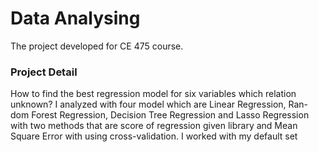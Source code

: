 # Data Analysing 
The project developed for CE 475 course.
### Project Detail

How to find the best regression model for six variables which relation
unknown? I analyzed with four model which are Linear Regression, Ran-
dom Forest Regression, Decision Tree Regression and Lasso Regression
with two methods that are score of regression given library and Mean
Square Error with using cross-validation. I worked with my default set



